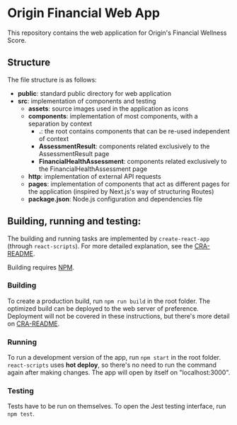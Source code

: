 # Origin Financial Web App
This repository contains the web application for  Origin's Financial Wellness Score.
## Structure

The file structure is as follows:
- **public**: standard public directory for web application
- **src**: implementation of components and testing
  - **assets**: source images used in the application as icons
  - **components**: implementation of most components, with a separation by context
    - **.**: the root contains components that can be re-used independent of context
    - **AssessmentResult**: components related exclusively to the AssessmentResult page
    - **FinancialHealthAssessment**: components related exclusively to the FinancialHealthAssessment page
  - **http**: implementation of external API requests
  - **pages**: implementation of components that act as different pages for the application 
  (inspired by Next.js's way of structuring Routes)
  - **package.json**: Node.js configuration and dependencies file

## Building, running and testing:
The building and running tasks are implemented by `create-react-app` (through `react-scripts`).
For more detailed explanation, see the [CRA-README](CRA-README.md).

Building requires [NPM](https://www.npmjs.com/).

### Building
To create a production build, run `npm run build` in the root folder.
The optimized build can be deployed to the web server of preference. Deployment will not be covered
in these instructions, but there's more detail on [CRA-README](CRA-README.md).

### Running
To run a development version of the app, run `npm start` in the root folder.
`react-scripts` uses **hot deploy**, so there's no need to run the command again after
making changes.
The app will open by itself on "localhost:3000".

### Testing
Tests have to be run on themselves. To open the Jest testing interface, run `npm test`.